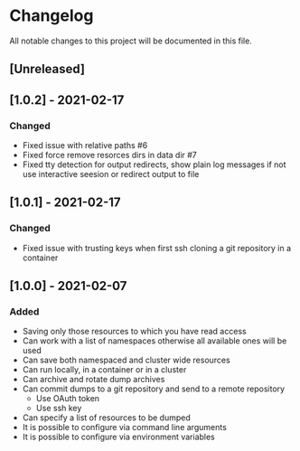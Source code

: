 # Changelog

All notable changes to this project will be documented in this file.

## [Unreleased]

## [1.0.2] - 2021-02-17
### Changed

* Fixed issue with relative paths #6
* Fixed force remove resorces dirs in data dir #7
* Fixed tty detection for output redirects, show plain log messages if not use
interactive seesion or redirect output to file
## [1.0.1] - 2021-02-17

### Changed

* Fixed issue with trusting keys when first ssh cloning a git repository
in a container
## [1.0.0] - 2021-02-07

### Added

* Saving only those resources to which you have read access
* Can work with a list of namespaces otherwise all available ones will be used
* Can save both namespaced and cluster wide resources
* Can run locally, in a container or in a cluster
* Can archive and rotate dump archives
* Can commit dumps to a git repository and send to a remote repository
  * Use OAuth token
  * Use ssh key
* Can specify a list of resources to be dumped
* It is possible to configure via command line arguments
* It is possible to configure via environment variables
